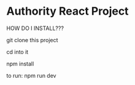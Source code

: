 # Authority React Project


HOW DO I INSTALL???

git clone this project 

cd into it

npm install

to run: npm run dev

